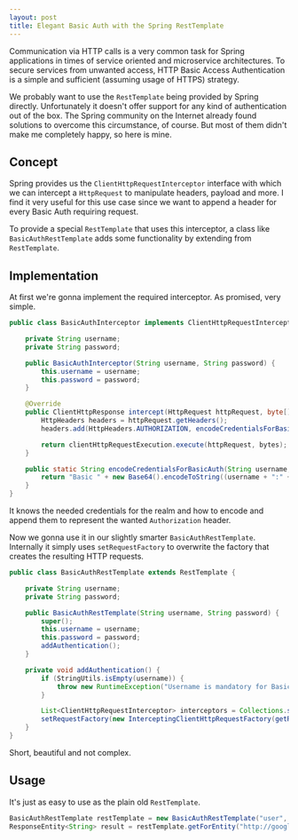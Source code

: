```yaml
---
layout: post
title: Elegant Basic Auth with the Spring RestTemplate
---
```


Communication via HTTP calls is a very common task for Spring applications in times of service oriented and microservice architectures. To secure services from unwanted access, HTTP Basic Access Authentication is a simple and sufficient (assuming usage of HTTPS) strategy.

We probably want to use the `RestTemplate` being provided by Spring directly. Unfortunately it doesn't offer support for any kind of authentication out of the box. The Spring community on the Internet already found solutions to overcome this circumstance, of course. But most of them didn't make me completely happy, so here is mine.

## Concept

Spring provides us the `ClientHttpRequestInterceptor` interface with which we can intercept a `HttpRequest` to manipulate headers, payload and more. I find it very useful for this use case since we want to append a header for every Basic Auth requiring request.

To provide a special `RestTemplate` that uses this interceptor, a class like `BasicAuthRestTemplate` adds some functionality by extending from `RestTemplate`.

## Implementation

At first we're gonna implement the required interceptor. As promised, very simple.

``` java
public class BasicAuthInterceptor implements ClientHttpRequestInterceptor {

    private String username;
    private String password;

    public BasicAuthInterceptor(String username, String password) {
        this.username = username;
        this.password = password;
    }

    @Override
    public ClientHttpResponse intercept(HttpRequest httpRequest, byte[] bytes, ClientHttpRequestExecution clientHttpRequestExecution) throws IOException {
        HttpHeaders headers = httpRequest.getHeaders();
        headers.add(HttpHeaders.AUTHORIZATION, encodeCredentialsForBasicAuth(username, password));

        return clientHttpRequestExecution.execute(httpRequest, bytes);
    }

    public static String encodeCredentialsForBasicAuth(String username, String password) {
        return "Basic " + new Base64().encodeToString((username + ":" + password).getBytes());
    }
}
```

It knows the needed credentials for the realm and how to encode and append them to represent the wanted `Authorization` header.

Now we gonna use it in our slightly smarter `BasicAuthRestTemplate`. Internally it simply uses `setRequestFactory` to overwrite the factory that creates the resulting HTTP requests.

``` java
public class BasicAuthRestTemplate extends RestTemplate {

    private String username;
    private String password;

    public BasicAuthRestTemplate(String username, String password) {
        super();
        this.username = username;
        this.password = password;
        addAuthentication();
    }

    private void addAuthentication() {
        if (StringUtils.isEmpty(username)) {
            throw new RuntimeException("Username is mandatory for Basic Auth");
        }

        List<ClientHttpRequestInterceptor> interceptors = Collections.singletonList(new BasicAuthInterceptor(username, password));
        setRequestFactory(new InterceptingClientHttpRequestFactory(getRequestFactory(), interceptors));
    }
}
```

Short, beautiful and not complex.

## Usage

It's just as easy to use as the plain old `RestTemplate`.

``` java
BasicAuthRestTemplate restTemplate = new BasicAuthRestTemplate("user", "password");
ResponseEntity<String> result = restTemplate.getForEntity("http://google.de", String.class);
```
